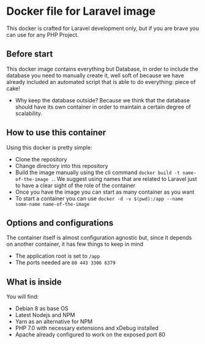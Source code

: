 # Docker file for Laravel image

This docker is crafted for Laravel development only, but if you are brave you can use for any PHP Project.

## Before start

This docker image contains everything but Database, in order to include the database you need to manually create it, well soft of
because we have already included an automated script that is able to do everything: piece of cake!

* Why keep the database outside? Because we think that the database should have its own container in order to maintain a certain degree of
scalability.

## How to use this container

Using this docker is pretty simple:

- Clone the repository
- Change directory into this repository
- Build the image manually using the cli command `docker build -t name-of-the-image .`. We suggest using names that are related to Laravel just to have a clear sight of the role of the container
- Once you have the image you can start as many container as you want
- To start a container you can use `docker -d -v $(pwd):/app --name some-name name-of-the-image`

## Options and configurations

The container itself is almost configuration agnostic but, since it depends on another container, it has few things to keep in mind

- The application root is set to `/app`
- The ports needed are `80 443 3306 6379`

## What is inside

You will find:

- Debian 8 as base OS
- Latest Nodejs and NPM
- Yarn as an alternative for NPM
- PHP 7.0 with necessary extensions and xDebug installed
- Apache already configured to work on the exposed port 80